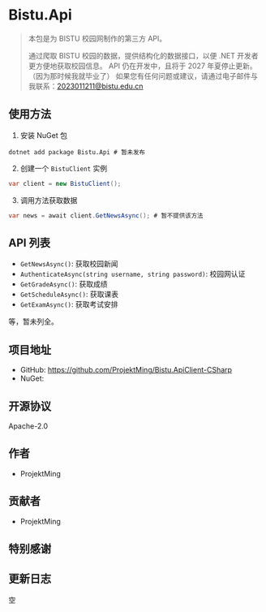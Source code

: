 # Bistu.Api

> 本包是为 BISTU 校园网制作的第三方 API。
>
> 通过爬取 BISTU 校园的数据，提供结构化的数据接口，以便 .NET 开发者更方便地获取校园信息。
> API 仍在开发中，且将于 2027 年夏停止更新。（因为那时候我就毕业了）
> 如果您有任何问题或建议，请通过电子邮件与我联系：2023011211@bistu.edu.cn

## 使用方法

1. 安装 NuGet 包

```shell
dotnet add package Bistu.Api # 暂未发布
```

2. 创建一个 `BistuClient` 实例

```csharp
var client = new BistuClient();
```

3. 调用方法获取数据

```csharp
var news = await client.GetNewsAsync(); # 暂不提供该方法
```

## API 列表

- `GetNewsAsync()`: 获取校园新闻
- `AuthenticateAsync(string username, string password)`: 校园网认证
- `GetGradeAsync()`: 获取成绩
- `GetScheduleAsync()`: 获取课表
- `GetExamAsync()`: 获取考试安排

等，暂未列全。

## 项目地址

- GitHub: https://github.com/ProjektMing/Bistu.ApiClient-CSharp
- NuGet:

## 开源协议

Apache-2.0

## 作者

- ProjektMing

## 贡献者

- ProjektMing

## 特别感谢

## 更新日志

空